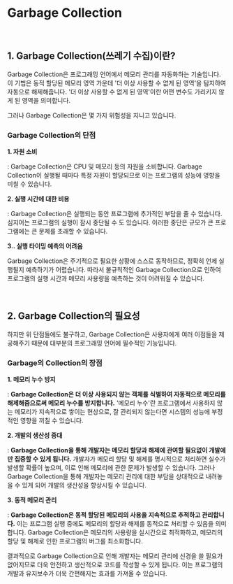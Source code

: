 <h1>Garbage Collection</h1>
<br>
<h2>1. Garbage Collection(쓰레기 수집)이란?</h2>

<p>Garbage Collection은 프로그래밍 언어에서 메모리 관리를 자동화하는 기술입니다. 이 기법은 동적 할당된 메모리 영역 가운데 '더 이상 사용할 수 없게 된 영역'을 
탐지하여 자동으로 해제해줍니다. '더 이상 사용할 수 없게 된 영역'이란 어떤 변수도 가리키지 않게 된 영역을 의미합니다. </p>
<p>그러나 Garbage Collection은 몇 가지 위험성을 지니고 있습니다.</p>

<h3>Garbage Collection의 단점</h3>
<b>1. 자원 소비</b>
<p>: Garbage Collection은 CPU 및 메모리 등의 자원을 소비합니다. Garbage Collection이 실행될 때마다 특정 자원이 할당되므로 이는 프로그램의 성능에 영향을 미칠 수 있습니다.</p>
<b>2. 실행 시간에 대한 비용</b>
<p>: Garbage Collection은 실행되는 동안 프로그램에 추가적인 부담을 줄 수 있습니다. 심지어는 프로그램의 실행이 잠시 중단될 수 도 있습니다. 이러한 중단은 규모가 큰 프로그램에는 큰 문제를 초래할 수 있습니다.</p>
<b>3.. 실행 타이밍 예측의 어려움</b>
<p>Garbage Collection은 주기적으로 필요한 상황에 스스로 동작하므로, 정확히 언제 실행될지 예측하기가 어렵습니다. 따라서 불규칙적인 Garbage Collection으로 인하여 프로그램의 실행 시간과 메모리 사용량을 예측하는 것이 어려워질 수 있습니다.</p>

<br>

<h2>2. Garbage Collection의 필요성</h2>

<p>하지만 위 단점들에도 불구하고, Garbage Collection은 사용자에게 여러 이점들을 제공해주기 때문에 대부분의 프로그래밍 언어에 필수적인 기능입니다.</p>

<h3>Garbage의 Collection의 장점</h3>
<b>1. 메모리 누수 방지</b>
<p>: <b>Garbage Collection은 더 이상 사용되지 않는 객체를 식별하여 자동적으로 메모리를 해제해줌으로써 메모리 누수를 방지합니다.</b> '메모리 누수'란 프로그램에서 사용하지 않는 메모리가 지속적으로 쌓이는 현상으로, 잘 관리되지 않는다면 시스템의 성능에 부정적인 영향을 끼칠 수 있습니다.</p>
<b>2. 개발의 생산성 증대</b>
<p>: <b>Garbage Collection을 통해 개발자는 메모리 할당과 해제에 관여할 필요없이 개발에만 집중할 수 있게 됩니다.</b> 개발자가 메모리 할당 및 해제를 명시적으로 처리하면 실수가 발생할 확률이 높으며, 이로 인해 메모리에 관한 문제가 발생할 수 있습니다. 그러나 Garbage Collection을 통해 개발자는 메모리 관리에 대한 부담을 상대적으로 내려놓을 수 있게 되어 개발의 생산성을 향상시킬 수 있습니다.</p>
<b>3. 동적 메모리 관리</b>
<p>: <b>Garbage Collection은 동적 할당된 메모리의 사용을 지속적으로 추적하고 관리합니다.</b> 이는 프로그램 실행 중에도 메모리의 할당과 해제를 동적으로 처리할 수 있음을 의미합니다. Garbage Collection은 메모리의 사용량을 실시간으로 최적화하고, 메모리의 할당 및 해제로 인한 프로그램의 버그를 최소화합니다.</p>

<p>결과적으로 Garbage Collection으로 인해 개발자는 메모리 관리에 신경을 쓸 필요가 없어지므로 더욱 안전하고 생산적으로 코드를 작성할 수 있게 됩니다. 이는 프로그램의 개발과 유지보수가 더욱 간편해지는 효과를 가져올 수 있습니다.</p>
